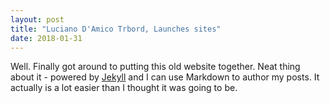 ```yaml
---
layout: post
title: "Luciano D'Amico Trbord, Launches sites"
date: 2018-01-31
---
```


Well. Finally got around to putting this old website together. Neat thing about it - powered by [Jekyll](http://jekyllrb.com) and I can use Markdown to author my posts. It actually is a lot easier than I thought it was going to be.
